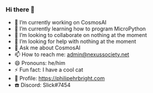 ### Hi there 👋

- 🔭 I’m currently working on CosmosAI
- 🌱 I’m currently learning how to program MicroPython
- 👯 I’m looking to collaborate on nothing at the moment
- 🤔 I’m looking for help with nothing at the moment
- 💬 Ask me about CosmosAI
- 📫 How to reach me: admin@nexussociety.net
- 😄 Pronouns: he/him
- ⚡ Fun fact: I have a cool cat
- 📖 Profile: https://philipehrbright.com
- ☎️ Discord: Slick#7454
